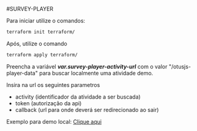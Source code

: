 #SURVEY-PLAYER

Para iniciar utilize o comandos: <br>
```bash
terraform init terraform/
```
Após, utilize o comando
```bash
terraform apply terraform/
```

Preencha a variável _**var.survey-player-activity-url**_ com o valor "/otusjs-player-data" para buscar localmente uma atividade demo.


Insira na url os seguintes parametros
- activity (identificador da atividade a ser buscada)
- token (autorização da api)
- callback (url para onde deverá ser redirecionado ao sair)


Exemplo para demo local:
[Clique aqui](http://localhost:51001/#/?activity=survey.json&token=123&callback=google.com)

